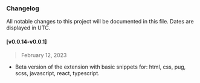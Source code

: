 ### Changelog

All notable changes to this project will be documented in this file. Dates are displayed in UTC.

#### [v0.0.14-v0.0.1]

> February 12, 2023

- Beta version of the extension with basic snippets for: html, css, pug, scss, javascript, react, typescript.
